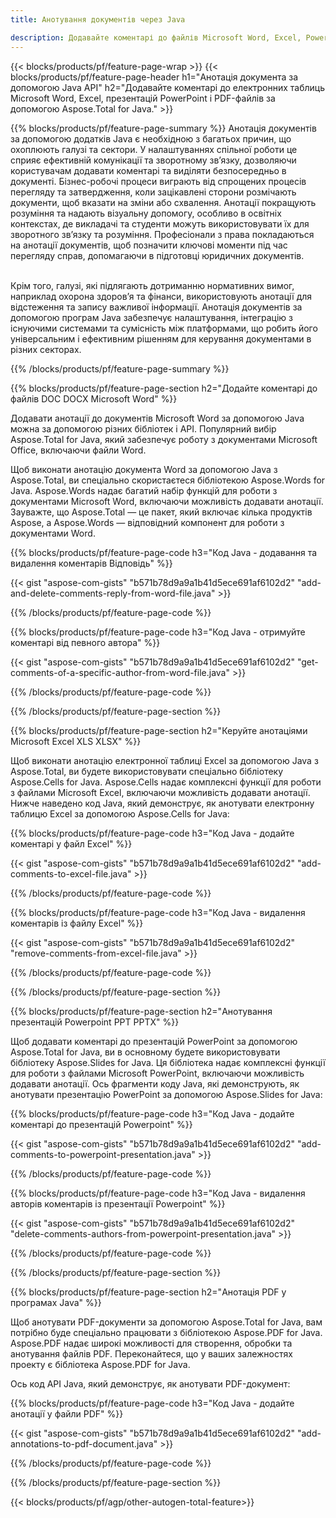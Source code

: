 ```yaml
---
title: Анотування документів через Java  

description: Додавайте коментарі до файлів Microsoft Word, Excel, PowerPoint і PDF за допомогою програми Java. Очистіть анотацію з легкістю.
---
```


{{< blocks/products/pf/feature-page-wrap >}}
{{< blocks/products/pf/feature-page-header h1="Анотація документа за допомогою Java API" h2="Додавайте коментарі до електронних таблиць Microsoft Word, Excel, презентацій PowerPoint і PDF-файлів за допомогою Aspose.Total for Java." >}}

{{% blocks/products/pf/feature-page-summary %}}
Анотація документів за допомогою додатків Java є необхідною з багатьох причин, що охоплюють галузі та сектори.  У налаштуваннях спільної роботи це сприяє ефективній комунікації та зворотному зв’язку, дозволяючи користувачам додавати коментарі та виділяти безпосередньо в документі. Бізнес-робочі процеси виграють від спрощених процесів перегляду та затвердження, коли зацікавлені сторони розмічають документи, щоб вказати на зміни або схвалення. Анотації покращують розуміння та надають візуальну допомогу, особливо в освітніх контекстах, де викладачі та студенти можуть використовувати їх для зворотного зв’язку та розуміння.  Професіонали з права покладаються на анотації документів, щоб позначити ключові моменти під час перегляду справ, допомагаючи в підготовці юридичних документів. <br /><br />

Крім того, галузі, які підлягають дотриманню нормативних вимог, наприклад охорона здоров’я та фінанси, використовують анотації для відстеження та запису важливої інформації. Анотація документів за допомогою програм Java забезпечує налаштування, інтеграцію з існуючими системами та сумісність між платформами, що робить його універсальним і ефективним рішенням для керування документами в різних секторах.

{{% /blocks/products/pf/feature-page-summary  %}}

{{% blocks/products/pf/feature-page-section  h2="Додайте коментарі до файлів DOC DOCX Microsoft Word" %}}

Додавати анотації до документів Microsoft Word за допомогою Java можна за допомогою різних бібліотек і API.  Популярний вибір Aspose.Total for Java, який забезпечує роботу з документами Microsoft Office, включаючи файли Word.   <br />

Щоб виконати анотацію документа Word за допомогою Java з Aspose.Total, ви спеціально скористаєтеся бібліотекою Aspose.Words for Java.  Aspose.Words надає багатий набір функцій для роботи з документами Microsoft Word, включаючи можливість додавати анотації.  Зауважте, що Aspose.Total — це пакет, який включає кілька продуктів Aspose, а Aspose.Words — відповідний компонент для роботи з документами Word.<br />

{{% blocks/products/pf/feature-page-code h3="Код Java - додавання та видалення коментарів Відповідь" %}}

{{< gist "aspose-com-gists" "b571b78d9a9a1b41d5ece691af6102d2" "add-and-delete-comments-reply-from-word-file.java" >}}

{{% /blocks/products/pf/feature-page-code  %}}

{{% blocks/products/pf/feature-page-code h3="Код Java - отримуйте коментарі від певного автора" %}}

{{< gist "aspose-com-gists" "b571b78d9a9a1b41d5ece691af6102d2" "get-comments-of-a-specific-author-from-word-file.java" >}}

{{% /blocks/products/pf/feature-page-code  %}}

{{% /blocks/products/pf/feature-page-section %}}

{{% blocks/products/pf/feature-page-section  h2="Керуйте анотаціями Microsoft Excel XLS XLSX" %}}

Щоб виконати анотацію електронної таблиці Excel за допомогою Java з Aspose.Total, ви будете використовувати спеціально бібліотеку Aspose.Cells for Java.  Aspose.Cells надає комплексні функції для роботи з файлами Microsoft Excel, включаючи можливість додавати анотації.  Нижче наведено код Java, який демонструє, як анотувати електронну таблицю Excel за допомогою Aspose.Cells for Java:<br />

{{% blocks/products/pf/feature-page-code h3="Код Java - додайте коментарі у файл Excel" %}}

{{< gist "aspose-com-gists" "b571b78d9a9a1b41d5ece691af6102d2" "add-comments-to-excel-file.java" >}}

{{% /blocks/products/pf/feature-page-code  %}}

{{% blocks/products/pf/feature-page-code h3="Код Java - видалення коментарів із файлу Excel" %}}

{{< gist "aspose-com-gists" "b571b78d9a9a1b41d5ece691af6102d2" "remove-comments-from-excel-file.java" >}}

{{% /blocks/products/pf/feature-page-code  %}}

{{% /blocks/products/pf/feature-page-section %}}

{{% blocks/products/pf/feature-page-section  h2="Анотування презентацій Powerpoint PPT PPTX" %}}

Щоб додавати коментарі до презентацій PowerPoint за допомогою Aspose.Total for Java, ви в основному будете використовувати бібліотеку Aspose.Slides for Java.  Ця бібліотека надає комплексні функції для роботи з файлами Microsoft PowerPoint, включаючи можливість додавати анотації.  Ось фрагменти коду Java, які демонструють, як анотувати презентацію PowerPoint за допомогою Aspose.Slides for Java:<br />

{{% blocks/products/pf/feature-page-code h3="Код Java - додайте коментарі до презентацій Powerpoint" %}}

{{< gist "aspose-com-gists" "b571b78d9a9a1b41d5ece691af6102d2" "add-comments-to-powerpoint-presentation.java" >}}

{{% /blocks/products/pf/feature-page-code  %}}

{{% blocks/products/pf/feature-page-code h3="Код Java - видалення авторів коментарів із презентації Powerpoint" %}}

{{< gist "aspose-com-gists" "b571b78d9a9a1b41d5ece691af6102d2" "delete-comments-authors-from-powerpoint-presentation.java" >}}

{{% /blocks/products/pf/feature-page-code  %}}

{{% /blocks/products/pf/feature-page-section %}}

{{% blocks/products/pf/feature-page-section  h2="Анотація PDF у програмах Java" %}}

Щоб анотувати PDF-документи за допомогою Aspose.Total for Java, вам потрібно буде спеціально працювати з бібліотекою Aspose.PDF for Java.  Aspose.PDF надає широкі можливості для створення, обробки та анотування файлів PDF.  Переконайтеся, що у ваших залежностях проекту є бібліотека Aspose.PDF for Java. 

Ось код API Java, який демонструє, як анотувати PDF-документ:<br />

{{% blocks/products/pf/feature-page-code h3="Код Java - додайте анотації у файли PDF" %}}

{{< gist "aspose-com-gists" "b571b78d9a9a1b41d5ece691af6102d2" "add-annotations-to-pdf-document.java" >}}

{{% /blocks/products/pf/feature-page-code  %}}

{{% /blocks/products/pf/feature-page-section %}}

{{< blocks/products/pf/agp/other-autogen-total-feature>}}